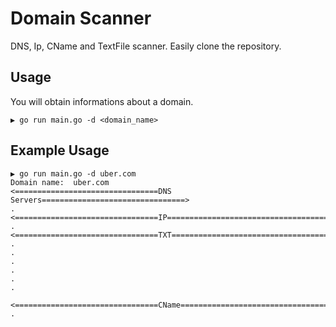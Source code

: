 # Domain Scanner
DNS, Ip, CName and TextFile scanner. Easily clone the repository.

## Usage
You will obtain informations about a domain.

```
▶ go run main.go -d <domain_name>
```

## Example Usage

```
▶ go run main.go -d uber.com
Domain name:  uber.com
<================================DNS Servers================================>
.
<================================IP=========================================>
.
<================================TXT========================================>
.
.
.
.
.
.

<================================CName======================================>
.
```
